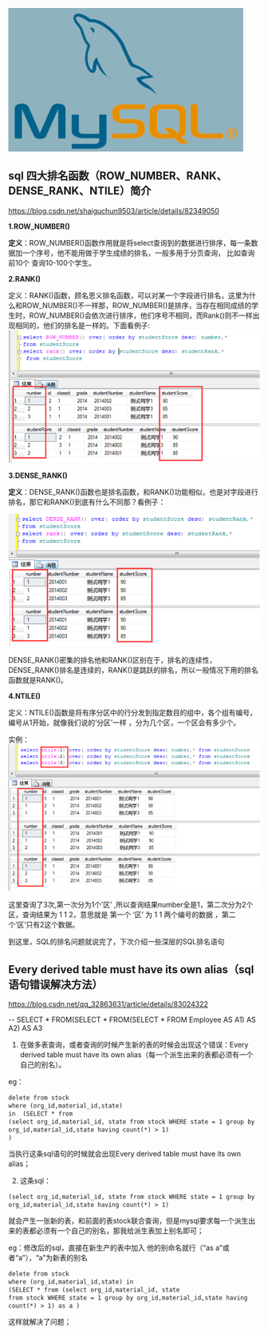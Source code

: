 ![image-20210326143610545](mysql%E8%AF%AD%E5%8F%A5.assets/image-20210326143610545.png)







## sql 四大排名函数（ROW_NUMBER、RANK、DENSE_RANK、NTILE）简介

https://blog.csdn.net/shaiguchun9503/article/details/82349050

**1.ROW_NUMBER()**

**定义**：ROW_NUMBER()函数作用就是将select查询到的数据进行排序，每一条数据加一个序号，他不能用做于学生成绩的排名，一般多用于分页查询， 
比如查询前10个 查询10-100个学生。

**2.RANK()**

定义：RANK()函数，顾名思义排名函数，可以对某一个字段进行排名，这里为什么和ROW_NUMBER()不一样那，ROW_NUMBER()是排序，当存在相同成绩的学生时，ROW_NUMBER()会依次进行排序，他们序号不相同，而Rank()则不一样出现相同的，他们的排名是一样的。下面看例子:
![这里写图片描述](mysql%E8%AF%AD%E5%8F%A5.assets/20150718151959229)



**3.DENSE_RANK()**

**定义**：DENSE_RANK()函数也是排名函数，和RANK()功能相似，也是对字段进行排名，那它和RANK()到底有什么不同那？看例子：

![这里写图片描述](mysql%E8%AF%AD%E5%8F%A5.assets/20150718153446182)

DENSE_RANK()密集的排名他和RANK()区别在于，排名的连续性，DENSE_RANK()排名是连续的，RANK()是跳跃的排名，所以一般情况下用的排名函数就是RANK()。

**4.NTILE()**

定义：NTILE()函数是将有序分区中的行分发到指定数目的组中，各个组有编号，编号从1开始，就像我们说的’分区’一样 ，分为几个区，一个区会有多少个。

实例： ![这里写图片描述](mysql%E8%AF%AD%E5%8F%A5.assets/20150718154611387)


这里查询了3次,第一次分为1个’区’ ,所以查询结果number全是1，第二次分为2个区，查询结果为 1 1 2，意思就是 第一个 ‘区’ 为 1 1 两个编号的数据 ，第二个’区’只有2这个数据。

到这里，SQL的排名问题就说完了，下次介绍一些深层的SQL排名语句






## Every derived table must have its own alias（sql语句错误解决方法）

https://blog.csdn.net/qq_32863631/article/details/83024322

-- SELECT * FROM(SELECT * FROM(SELECT * FROM Employee AS A1) AS A2) AS A3

1. 在做多表查询，或者查询的时候产生新的表的时候会出现这个错误：Every derived table must have its own alias（每一个派生出来的表都必须有一个自己的别名）。

eg：

```mysql
delete from stock   
where (org_id,material_id,state) 
in  (SELECT * from 
(select org_id,material_id, state from stock WHERE state = 1 group by org_id,material_id,state having count(*) > 1)
) 
```


当执行这条sql语句的时候就会出现Every derived table must have its own alias；

2. 这条sql：

```mysql
(select org_id,material_id, state from stock WHERE state = 1 group by org_id,material_id,state having count(*) > 1)
```


就会产生一张新的表，和前面的表stock联合查询，但是mysql要求每一个派生出来的表都必须有一个自己的别名，那我给派生表加上别名即可；

eg：修改后的sql，直接在新生产的表中加入 他的别命名就行（“as a”或者“a”），“a”为新表的别名

```mysql
delete from stock   
where (org_id,material_id,state) in  
(SELECT * from (select org_id,material_id, state 
from stock WHERE state = 1 group by org_id,material_id,state having count(*) > 1) as a ) 
```

这样就解决了问题；



